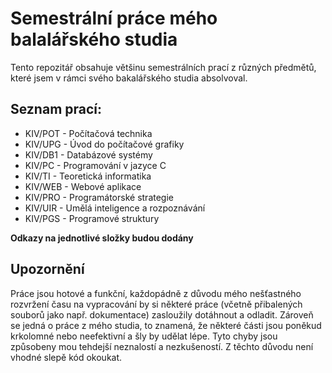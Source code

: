 # Semestrální práce mého balalářského studia
Tento repozitář obsahuje většinu semestrálních prací z různých předmětů, které jsem v rámci svého bakalářského studia absolvoval.

## Seznam prací:
* KIV/POT - Počítačová technika
* KIV/UPG - Úvod do počítačové grafiky
* KIV/DB1 - Databázové systémy
* KIV/PC - Programování v jazyce C
* KIV/TI - Teoretická informatika
* KIV/WEB - Webové aplikace
* KIV/PRO - Programátorské strategie
* KIV/UIR - Umělá inteligence a rozpoznávání
* KIV/PGS - Programové struktury

**Odkazy na jednotlivé složky budou dodány**

## Upozornění
Práce jsou hotové a funkční, každopádně z důvodu mého nešťastného rozvržení času na vypracování by si některé práce (včetně přibalených souborů jako např. dokumentace) zasloužily dotáhnout a odladit. Zároveň se jedná o práce z mého studia, to znamená, že některé části jsou poněkud krkolomné nebo neefektivní a šly by udělat lépe. Tyto chyby jsou způsobeny mou tehdejší neznalostí a nezkušeností. Z těchto důvodu není vhodné slepě kód okoukat.
